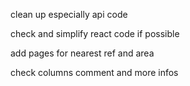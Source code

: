clean up especially api code

check and simplify react code if possible

add pages for nearest ref and area 

check columns comment and more infos